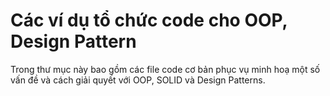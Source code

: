 # Các ví dụ tổ chức code cho OOP, Design Pattern
Trong thư mục này bao gồm các file code cơ bản phục vụ minh hoạ một số vấn đề và cách giải quyết với OOP, SOLID và Design Patterns.